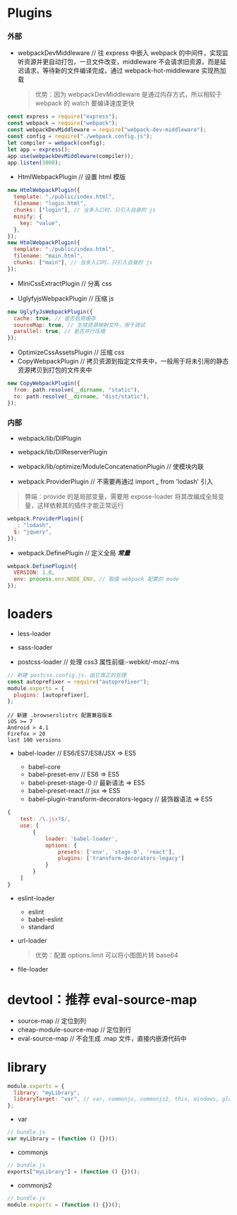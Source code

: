 # Plugins

### 外部

- webpackDevMiddleware // 往 express 中嵌入 webpack 的中间件，实现监听资源并更自动打包，一旦文件改变，middleware 不会请求旧资源，而是延迟请求，等待新的文件编译完成，通过 webpack-hot-middleware 实现热加载
  > 优势：因为 webpackDevMiddleware 是通过内存方式，所以相较于 webpack 的 watch 要编译速度更快

```javascript
const express = require("express");
const webpack = require("webpack");
const webpackDevMiddleware = require("webpack-dev-middleware");
const config = require("./webpack.config.js");
let compiler = webpack(config);
let app = express();
app.use(webpackDevMiddleware(compiler));
app.listen(3000);
```

- HtmlWebpackPlugin // 设置 html 模版

```javascript
new HtmlWebpackPlugin({
  template: "./public/index.html",
  filename: "login.html",
  chunks: ["login"], // 当多入口时，只引入自身的 js
  minify: {
    key: "value",
  },
});
new HtmlWebpackPlugin({
  template: "./public/index.html",
  filename: "main.html",
  chunks: ["main"], // 当多入口时，只引入自身的 js
});
```

- MiniCssExtractPlugin // 分离 css

- UglyfyjsWebpackPlugin // 压缩 js

```javascript
new UglyfyJsWebpackPlugin({
  cache: true, // 是否启用缓存
  sourceMap: true, // 生成资源映射文件，用于调试
  parallel: true, // 是否并行压缩
});
```

- OptimizeCssAssetsPlugin // 压缩 css
- CopyWebpackPlugin // 拷贝资源到指定文件夹中，一般用于将未引用的静态资源拷贝到打包的文件夹中

```javascript
new CopyWebpackPlugin({
  from: path.resolve(__dirname, "static"),
  to: path.resolve(__dirname, "dist/static"),
});
```

### 内部

- webpack/lib/DllPlugin
- webpack/lib/DllReserverPlugin
- webpack/lib/optimize/ModuleConcatenationPlugin // 使模块内联

- webpack.ProviderPlugin // 不需要再通过 import \_ from 'lodash' 引入

> 弊端：provide 的是局部变量，需要用 expose-loader 将其改编成全局变量，这样依赖其的插件才能正常运行

```javascript
webpack.ProviderPlugin({
  _: "lodash",
  $: "jquery",
});
```

- webpack.DefinePlugin // 定义全局 **_常量_**

```javascript
webpack.DefinePlugin({
  VERSION: 1.0,
  env: process.env.NODE_ENV, // 取值 webpack 配置的 mode
});
```

# loaders

- less-loader

- sass-loader

- postcss-loader // 处理 css3 属性前缀:-webkit/-moz/-ms

```javascript
// 新建 postcss.config.js，由它真正的处理
const autoprefixer = require("autoprefixer");
module.exports = {
  plugins: [autoprefixer],
};
```

```
// 新建 .browserslistrc 配置兼容版本
iOS >= 7
Android > 4.1
Firefox > 20
last 100 versions
```

- babel-loader // ES6/ES7/ES8/JSX => ES5

  - babel-core
  - babel-preset-env // ES6 => ES5
  - babel-preset-stage-0 // 最新语法 => ES5
  - babel-preset-react // jsx => ES5
  - babel-plugin-transform-decorators-legacy // 装饰器语法 => ES5

```javascript
{
    test: /\.jsx?$/,
    use: [
        {
            loader: 'babel-loader',
            options: {
                presets: ['env', 'stage-0', 'react'],
                plugins: ['transform-decorators-legacy']
            }
        }
    ]
}
```

- eslint-loader

  - eslint
  - babel-eslint
  - standard

- url-loader

  > 优势：配置 options.limit 可以将小图图片转 base64

- file-loader

# devtool：推荐 eval-source-map

- source-map // 定位到列
- cheap-module-source-map // 定位到行
- eval-source-map // 不会生成 .map 文件，直接内嵌源代码中

# library

```javascript
module.exports = {
  library: "myLibrary",
  libraryTarget: "var", // var, commonjs, commonjs2, this, windows, global, 默认 var（全局变量）
};
```

- var

```javascript
// bundle.js
var myLibrary = (function () {})();
```

- commonjs

```javascript
// bundle.js
exports["myLibrary"] = (function () {})();
```

- commonjs2

```javascript
// bundle.js
module.exports = (function () {})();
```
